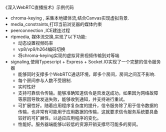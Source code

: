 《深入WebRTC直播技术》示例代码

- chroma-keying , 采集本地媒体流,结合Canvas实现虚拟背景.
- media_constraints,打印当前浏览器的媒体约束
- peerconnection ,ICE建连过程
- rtpmedia, 媒体流交换,实现了以下功能:
   - 动态设置视频码率
   - vp8/vp9/h264编码切换
   - 将chroma-keying实现的虚拟背景视频传输到对等端
- signaling,使用Typescript + Express + Socket.IO实现了一个完整的信令服务器
   - 能够同时支撑多个WebRTC通话环境，即多个房间，房间之间互不影响.
   - 每个房间参与人数不受限制.
   - 实时性好
   - 支持可靠信令传输。能够准确知道信令是否发送成功，如果因为网络故障等原因导致发送失败，能够收到通知，并支持进行重试。
   - 可扩展性好。随着应用程序复杂度的提升，信令服务除了用于信令数据的传输，也非常有可能用于应用数据的传输，这就要求信令服务系统要具备较好的可扩展性，以适应应用程序的变化。
   - 性能好。服务器端能够以较低的资源开销支撑尽可能多的房间。

